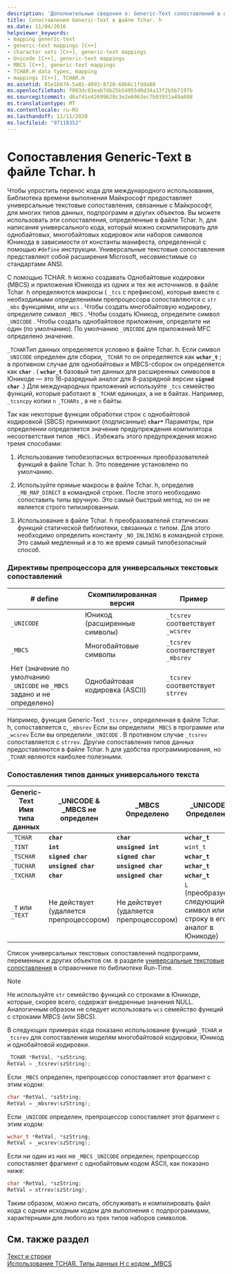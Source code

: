 ```yaml
---
description: 'Дополнительные сведения о: Generic-Text сопоставлений в файле Tchar. h'
title: Сопоставления Generic-Text в файле Tchar. h
ms.date: 11/04/2016
helpviewer_keywords:
- mapping generic-text
- generic-text mappings [C++]
- character sets [C++], generic-text mappings
- Unicode [C++], generic-text mappings
- MBCS [C++], generic-text mappings
- TCHAR.H data types, mapping
- mappings [C++], TCHAR.H
ms.assetid: 01e1bb74-5a01-4093-8720-68b6c1fdda80
ms.openlocfilehash: f083dc03eab7db25b54955d8d34a13f2b5b7197b
ms.sourcegitcommit: d6af41e42699628c3e2e6063ec7b03931a49a098
ms.translationtype: MT
ms.contentlocale: ru-RU
ms.lasthandoff: 12/11/2020
ms.locfileid: "97118352"
---
```

# <a name="generic-text-mappings-in-tcharh"></a>Сопоставления Generic-Text в файле Tchar. h

Чтобы упростить перенос кода для международного использования, Библиотека времени выполнения Майкрософт предоставляет универсальные текстовые сопоставления, связанные с Майкрософт, для многих типов данных, подпрограмм и других объектов. Вы можете использовать эти сопоставления, определенные в файле Tchar. h, для написания универсального кода, который можно скомпилировать для однобайтовых, многобайтовых кодировок или наборов символов Юникода в зависимости от константы манифеста, определенной с помощью `#define` инструкции. Универсальные текстовые сопоставления представляют собой расширения Microsoft, несовместимые со стандартами ANSI.

С помощью TCHAR. h можно создавать Однобайтовые кодировки (MBCS) и приложения Юникода из одних и тех же источников. в файле Tchar. h определяются макросы ( `_tcs` с префиксом), которые вместе с необходимыми определениями препроцессора сопоставляются с `str` `_mbs` функциями, или `wcs` . Чтобы создать многобайтовую кодировку, определите символ `_MBCS` . Чтобы создать Юникод, определите символ `_UNICODE` . Чтобы создать однобайтовое приложение, определите ни один (по умолчанию). По умолчанию `_UNICODE` для приложений MFC определено значение.

`_TCHAR`Тип данных определяется условно в файле Tchar. h. Если символ `_UNICODE` определен для сборки, `_TCHAR` то он определяется как **`wchar_t`** ; в противном случае для однобайтовых и MBCS-сборок он определяется как **`char`** . ( **`wchar_t`** базовый тип данных для расширенных символов в Юникоде — это 16-разрядный аналог для 8-разрядной версии **`signed char`** .) Для международных приложений используйте `_tcs` семейство функций, которые работают в `_TCHAR` единицах, а не в байтах. Например, `_tcsncpy` копии `n` `_TCHARs` , а не `n` байты.

Так как некоторые функции обработки строк с однобайтовой кодировкой (SBCS) принимают (подписанные) **`char*`** Параметры, при определении определяется значение предупреждения компилятора несоответствия типов `_MBCS` . Избежать этого предупреждения можно тремя способами:

1. Использование типобезопасных встроенных преобразователей функций в файле Tchar. h. Это поведение установлено по умолчанию.

1. Используйте прямые макросы в файле Tchar. h, определив `_MB_MAP_DIRECT` в командной строке. После этого необходимо сопоставить типы вручную. Это самый быстрый метод, но он не является строго типизированным.

1. Использование в файле Tchar. h преобразователей статических функций статической библиотеки, связанных с типом. Для этого необходимо определить константу `_NO_INLINING` в командной строке. Это самый медленный и в то же время самый типобезопасный способ.

### <a name="preprocessor-directives-for-generic-text-mappings"></a>Директивы препроцессора для универсальных текстовых сопоставлений

|# define|Скомпилированная версия|Пример|
|---------------|----------------------|-------------|
|`_UNICODE`|Юникод (расширенные символы)|`_tcsrev` соответствует `_wcsrev`|
|`_MBCS`|Многобайтовые символы|`_tcsrev` соответствует `_mbsrev`|
|Нет (значение по умолчанию `_UNICODE` не `_MBCS` задано и не определено)|Однобайтовая кодировка (ASCII)|`_tcsrev` соответствует `strrev`|

Например, функция Generic-Text `_tcsrev` , определенная в файле Tchar. h, сопоставляется с, `_mbsrev` Если вы определили `_MBCS` в программе или `_wcsrev` Если вы определили `_UNICODE` . В противном случае `_tcsrev` сопоставляется с `strrev`. Другие сопоставления типов данных предоставляются в файле Tchar. h для удобства программирования, но `_TCHAR` являются наиболее полезными.

### <a name="generic-text-data-type-mappings"></a>Сопоставления типов данных универсального текста

|Generic-Text<br /> Имя типа данных|_UNICODE &<br /> _MBCS не определен|_MBCS<br /> Определено|_UNICODE<br /> Определено|
|--------------------------------------|----------------------------------------|------------------------|---------------------------|
|`_TCHAR`|**`char`**|**`char`**|**`wchar_t`**|
|`_TINT`|**`int`**|**`unsigned int`**|`wint_t`|
|`_TSCHAR`|**`signed char`**|**`signed char`**|**`wchar_t`**|
|`_TUCHAR`|**`unsigned char`**|**`unsigned char`**|**`wchar_t`**|
|`_TXCHAR`|**`char`**|**`unsigned char`**|**`wchar_t`**|
|`_T` или `_TEXT`|Не действует (удаляется препроцессором)|Не действует (удаляется препроцессором)|`L` (преобразует следующий символ или строку в его аналог в Юникоде)|

Список универсальных текстовых сопоставлений подпрограмм, переменных и других объектов см. в разделе [универсальные текстовые сопоставления](../c-runtime-library/generic-text-mappings.md) в справочнике по библиотеке Run-Time.

> [!NOTE]
> Не используйте `str` семейство функций со строками в Юникоде, которые, скорее всего, содержат внедренные значения NULL. Аналогичным образом не следует использовать `wcs` семейство функций с строками MBCS (или SBCS).

В следующих примерах кода показано использование функций `_TCHAR` и `_tcsrev` для сопоставления моделям многобайтовой кодировки, Юникод и однобайтовой кодировки.

```cpp
_TCHAR *RetVal, *szString;
RetVal = _tcsrev(szString);
```

Если `_MBCS` определен, препроцессор сопоставляет этот фрагмент с этим кодом:

```cpp
char *RetVal, *szString;
RetVal = _mbsrev(szString);
```

Если `_UNICODE` определен, препроцессор сопоставляет этот фрагмент с этим кодом:

```cpp
wchar_t *RetVal, *szString;
RetVal = _wcsrev(szString);
```

Если ни один из них не `_MBCS` `_UNICODE` определен, препроцессор сопоставляет фрагмент с однобайтовым кодом ASCII, как показано ниже:

```cpp
char *RetVal, *szString;
RetVal = strrev(szString);
```

Таким образом, можно писать, обслуживать и компилировать файл кода с одним исходным кодом для выполнения с подпрограммами, характерными для любого из трех типов наборов символов.

## <a name="see-also"></a>См. также раздел

[Текст и строки](../text/text-and-strings-in-visual-cpp.md)<br/>
[Использование TCHAR. Типы данных H с кодом _MBCS](../text/using-tchar-h-data-types-with-mbcs-code.md)
